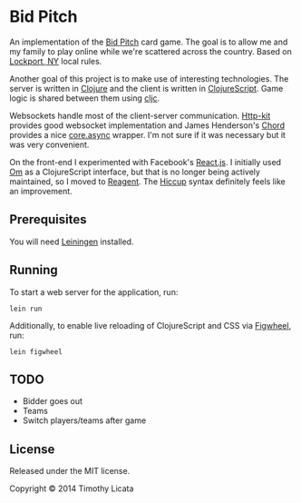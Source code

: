# Bid Pitch

An implementation of the [Bid Pitch][pitch] card game. The goal is to
allow me and my family to play online while we're scattered across the
country.  Based on [Lockport, NY][lockport] local rules.

Another goal of this project is to make use of interesting
technologies. The server is written in [Clojure][clj] and the client
is written in [ClojureScript][cljs]. Game logic is shared between them
using [cljc][cljc].

Websockets handle most of the client-server communication.
[Http-kit][httpkit] provides good websocket implementation and James
Henderson's [Chord][chord] provides a nice [core.async][async]
wrapper. I'm not sure if it was necessary but it was very convenient.

On the front-end I experimented with Facebook's [React.js][react]. I initially
used [Om][om] as a ClojureScript interface, but that is no longer being actively
maintained, so I moved to [Reagent][reagent]. The [Hiccup][hiccup] syntax
definitely feels like an improvement.

[pitch]: http://en.wikipedia.org/wiki/Pitch_(card_game)
[lockport]: http://en.wikipedia.org/wiki/Lockport_(city),_New_York
[clj]: http://clojure.org/
[cljs]: https://github.com/clojure/clojurescript
[cljc]: https://github.com/clojure/clojurescript/wiki/Using-cljc
[httpkit]: http://http-kit.org/
[chord]: https://github.com/james-henderson/chord
[async]: https://github.com/clojure/core.async
[react]: http://facebook.github.io/react/
[om]: https://github.com/swannodette/om
[reagent]: https://reagent-project.github.io/
[hiccup]: https://github.com/weavejester/hiccup

## Prerequisites

You will need [Leiningen][leiningen] installed.

[leiningen]: https://github.com/technomancy/leiningen

## Running

To start a web server for the application, run:

    lein run

Additionally, to enable live reloading of ClojureScript and CSS
via [Figwheel][figwheel], run:

    lein figwheel

[figwheel]: https://github.com/bhauman/lein-figwheel

## TODO

- Bidder goes out
- Teams
- Switch players/teams after game

## License

Released under the MIT license.

Copyright © 2014 Timothy Licata
